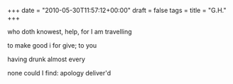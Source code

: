 +++
date = "2010-05-30T11:57:12+00:00"
draft = false
tags = 
title = "G.H."
+++
<p>who doth knowest, help, for I am travelling</p>&#13;
<p>to make good i for give; to you</p>&#13;
<p>having drunk almost every</p>&#13;
<p>none could I find: apology deliver'd</p> 